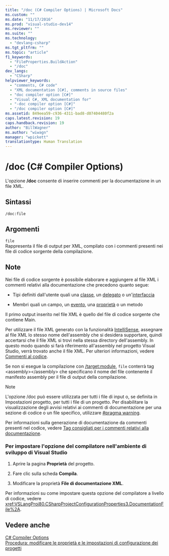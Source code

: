```yaml
---
title: "/doc (C# Compiler Options) | Microsoft Docs"
ms.custom: ""
ms.date: "11/17/2016"
ms.prod: "visual-studio-dev14"
ms.reviewer: ""
ms.suite: ""
ms.technology: 
  - "devlang-csharp"
ms.tgt_pltfrm: ""
ms.topic: "article"
f1_keywords: 
  - "FileProperties.BuildAction"
  - "/doc"
dev_langs: 
  - "CSharp"
helpviewer_keywords: 
  - "comments, C# code"
  - "XML documentation [C#], comments in source files"
  - "doc compiler option [C#]"
  - "Visual C#, XML documentation for"
  - "-doc compiler option [C#]"
  - "/doc compiler option [C#]"
ms.assetid: 849eea59-c936-4311-bad8-d07404480f2a
caps.latest.revision: 19
caps.handback.revision: 19
author: "BillWagner"
ms.author: "wiwagn"
manager: "wpickett"
translationtype: Human Translation
---
```

# /doc (C# Compiler Options)
L'opzione **\/doc** consente di inserire commenti per la documentazione in un file XML.  
  
## Sintassi  
  
```  
/doc:file  
```  
  
## Argomenti  
 `file`  
 Rappresenta il file di output per XML, compilato con i commenti presenti nei file di codice sorgente della compilazione.  
  
## Note  
 Nei file di codice sorgente è possibile elaborare e aggiungere al file XML i commenti relativi alla documentazione che precedono quanto segue:  
  
-   Tipi definiti dall'utente quali una [classe](../../../csharp/language-reference/keywords/class.md), un [delegato](../../../csharp/language-reference/keywords/delegate.md) o un'[interfaccia](../../../csharp/language-reference/keywords/interface.md)  
  
-   Membri quali un campo, un [evento](../../../csharp/language-reference/keywords/event.md), una [proprietà](../../../csharp/programming-guide/classes-and-structs/using-properties.md) o un metodo  
  
 Il primo output inserito nel file XML è quello del file di codice sorgente che contiene Main.  
  
 Per utilizzare il file XML generato con la funzionalità [IntelliSense](/visual-studio/ide/using-intellisense), assegnare al file XML lo stesso nome dell'assembly che si desidera supportare, quindi accertarsi che il file XML si trovi nella stessa directory dell'assembly.  In questo modo quando si farà riferimento all'assembly nel progetto Visual Studio, verrà trovato anche il file XML.  Per ulteriori informazioni, vedere [Commenti al codice](/visual-studio/ide/supplying-xml-code-comments).  
  
 Se non si esegue la compilazione con [\/target:module](../../../csharp/language-reference/compiler-options/target-module-compiler-option.md), `file` conterrà tag \<assembly\>\<\/assembly\> che specificano il nome del file contenente il manifesto assembly per il file di output della compilazione.  
  
> [!NOTE]
>  L'opzione \/doc può essere utilizzata per tutti i file di input o, se definita in Impostazioni progetto, per tutti i file di un progetto.  Per disabilitare la visualizzazione degli avvisi relativi ai commenti di documentazione per una sezione di codice o un file specifico, utilizzare [\#pragma warning](../../../csharp/language-reference/preprocessor-directives/preprocessor-pragma-warning.md).  
  
 Per informazioni sulla generazione di documentazione da commenti presenti nel codice, vedere [Tag consigliati per i commenti relativi alla documentazione](../../../csharp/programming-guide/xmldoc/recommended-tags-for-documentation-comments.md).  
  
### Per impostare l'opzione del compilatore nell'ambiente di sviluppo di Visual Studio  
  
1.  Aprire la pagina **Proprietà** del progetto.  
  
2.  Fare clic sulla scheda **Compila**.  
  
3.  Modificare la proprietà **File di documentazione XML**.  
  
 Per informazioni su come impostare questa opzione del compilatore a livello di codice, vedere <xref:VSLangProj80.CSharpProjectConfigurationProperties3.DocumentationFile%2A>.  
  
## Vedere anche  
 [C\# Compiler Options](../../../csharp/language-reference/compiler-options/index.md)   
 [Procedura: modificare le proprietà e le impostazioni di configurazione dei progetti](http://msdn.microsoft.com/it-it/e7184bc5-2f2b-4b4f-aa9a-3ecfcbc48b67)